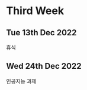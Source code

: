 Third Week
===============
Tue 13th Dec 2022
---------------------
휴식

Wed 24th Dec 2022
-----------------
인공지능 과제
